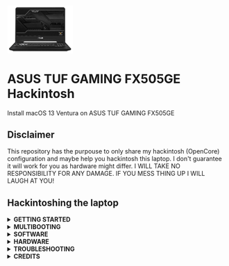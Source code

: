 <a href="https://www.asus.com/it/supportonly/fx505ge/helpdesk_knowledge/"><img src="https://github.com/usefulstuffs/ASUS-TUF-GAMING-FX505GE-Hackintosh/blob/main/66936053_8228631142.jpg?raw=true" width="30%" height="30%"></a>

# ASUS TUF GAMING FX505GE Hackintosh
Install macOS 13 Ventura on ASUS TUF GAMING FX505GE

## Disclaimer
This repository has the purpouse to only share my hackintosh (OpenCore) configuration and maybe help you hackintosh this laptop.
I don't guarantee it will work for you as hardware might differ.
I WILL TAKE NO RESPONSIBILITY FOR ANY DAMAGE. IF YOU MESS THING UP I WILL LAUGH AT YOU!

## Hackintoshing the laptop
<details>
  <summary><strong> GETTING STARTED </strong></summary>
  <br>
  
  > ### Windows
  1. Download the [EFI](https://github.com/usefulstuffs/ASUS-TUF-GAMING-FX505GE-Hackintosh/releases) from this repository
  2. Download [MacRecovery for Windows](https://github.com/usefulstuffs/macrecovery.exe/releases/latest/download/macrecovery.exe)
  3. Take an USB with atleast 4 GB and completely format it with rufus (filesystem must be FAT32 or Large FAT32).
  4. Copy the EFI folder from the zip you have downloaded.
  5. Now go to the downloads and open a command prompt here.
  6. Run the command ``macrecovery.exe -b Mac-B4831CEBD52A0C4C -m 00000000000000000 download`` to download the recovery of macOS Ventura
  7. When it finishes, copy the ``com.apple.recovery.boot`` to the root of the USB.
  8. The root of the USB should now have 2 folders: ``com.apple.recovery.boot`` and ``EFI``
  9. Now you might want to generate a serial for your "Fake Mac", for this use the [GenSMBIOS](https://github.com/corpnewt/GenSMBIOS) tool.
  10. Now reboot and spam esc until you see the boot menu.
  11. Select with the arrow keys your USB, then select again the name of the USB.
  12. If you get to the language picker, congrats! You have booted successfully macOS. Now the install is like a real Mac.
  13. Select disk utility and erase ENTIRELY your disk by enabling all volumes
  14. Give it a name, personally I reccommend "Macintosh SSD"
  15. Once it's done, close disk utility
  16. Connect to Wi-Fi or connect via Ethernet
  17. Select install macOS Ventura
  18. Hit next and agree the license agreement
  19. Select your disk and wait until it installs
  20. You should now get the macOS configuration, complete it.
  21. Now you need to mount the EFI partition or else you can't boot macOS without the USB. You'll use [MountEFI](https://github.com/corpnewt/MountEFI).
  22. Now copy the EFI golder from the USB to the EFI partition you see in finder and you can finally disconnect the USB.
  23. Eject also the EFI partition to unmount it
  24. Enjoy.
> ### Linux
Guide is coming soon.
</details>

<details>
  <summary><strong> MULTIBOOTING </strong></summary>

  If you want to multiboot MacOS with other OS, follow the [dedicated OpenCore guide](https://dortania.github.io/OpenCore-Multiboot/). If you want to use BootCamp for dualbooting MacOS and Windows, follow the instructions on [this page](https://dortania.github.io/OpenCore-Post-Install/multiboot/bootcamp.html).
</details>

<details>
<summary><strong> SOFTWARE </strong></summary>
  
| | Version |
| ---: | :--- |
| ``OpenCore`` | 0.9.7 (RELEASE) |
| ``Ventura`` | 13 |
| ``SMBIOS`` | MacBookPro15,3 |

</details>

<details>
<summary><strong> HARDWARE </strong></summary>
  
| | Device | macOS 13 Ventura compatibility |
| ---: | :--- | :--- |
| ``Chipset`` | Mobile Intel Chipset | No issues |
| ``CPU`` | Intel Core i7-8750H processor, 6 Cores / 12 Threads, 2.2GHz / 4.1GHz, 9MB Cache | No issues |
| ``Memory`` | 16GB dual-channel DDR4-2667MHz, up to 64GB | No issues |
| ``iGPU`` | Intel UHD Graphics 630 | No issues |
| ``dGPU`` | NVIDIA GeForce GTX 1050 Ti (4GB GDDR5 VRAM) | NVIDIA Drivers absent for Ventura. ACPI should be patched to disable dGPU |
| | HDMI 2.0B | HDMI connected directly to NVIDIA GPU and will not work in macOS |
| ``Storage`` | WDC PC SN520 SDAPNUW-256G-1002 | No issues  |
| ``Screen`` | 15.6" Full HD 60Hz, 1920 x 1080 IPS |  No issues |
| ``Webcam`` | Built-in IR HD webcam (1MP / 720P) |  No issues |
| ``WiFi`` | Intel(R) Wireless-AC 9462 | No issues |
| ``Input & Output`` | USB 3.1 Gen 1 (USB-A) x3 | No issues |
| ``Soundboard`` | Realtek ALC235 | No issues |
| ``Battery`` | 4 Cells, 48Whr | About 3-5h after proper Power Management configuration. |
| ``Keyboard`` | Backlight Keyboard Multicolor | After waking up from sleep backlights are not working. |
| ``Touchpad`` | ELAN1200 Touchpad | Not working for now. Please use an [USB mouse](https://www.amazon.com/s?k=usb+mouse). |

</details>

<details>
  <summary><strong> TROUBLESHOOTING </strong></summary>
  
  * Use [Google](https://google.com) or [Bing](https://bing.com) or whatever search engine to search for problem fixes.
  * Check [OpenCore Forums](https://github.com/acidanthera/OpenCorePkg/blob/master/Docs/FORUMS.md) also for problem fixes and for known issues.
</details>

<details>
<summary><strong> CREDITS </strong></summary>
  
* [Dortania](https://dortania.github.io/) - for Vanilla guides
* [Acidanthera](https://github.com/acidanthera) - for OpenCore and lots of kexts
* [RehabMan](https://github.com/RehabMan) - for ACPI patching guides
</details>
